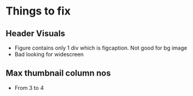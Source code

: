 # Things to fix

## Header Visuals

* Figure contains only 1 div which is figcaption. Not good for bg image
* Bad looking for widescreen

## Max thumbnail column nos

* From 3 to 4